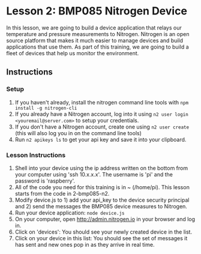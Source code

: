 # Lesson 2: BMP085 Nitrogen Device

In this lesson, we are going to build a device application that relays our temperature and pressure measurements to Nitrogen. Nitrogen is an open source platform that makes it much easier to manage devices and build applications that use them. As part of this training, we are going to build a fleet of devices that help us monitor the environment.

## Instructions

### Setup

1. If you haven't already, install the nitrogen command line tools with `npm install -g nitrogen-cli`
2. If you already have a Nitrogen account, log into it using `n2 user login <youremail@server.com>` to setup your credentials.
3. If you don't have a Nitrogen account, create one using `n2 user create` (this will also log you in on the command line tools)
4. Run `n2 apikeys ls` to get your api key and save it into your clipboard.

### Lesson Instructions

1. Shell into your device using the ip address written on the bottom from your computer using 'ssh 10.x.x.x'.  The username is 'pi' and the password is 'raspberry'.
2. All of the code you need for this training is in ~ (/home/pi).  This lesson starts from the code in 2-bmp085-n2.
3. Modify device.js to 1) add your api_key to the device security principal and 2) send the messages the BMP085 device measures to Nitrogen.
4. Run your device application: `node device.js`
5. On your computer, open http://admin.nitrogen.io in your browser and log in.
6. Click on 'devices':  You should see your newly created device in the list.
7. Click on your device in this list:  You should see the set of messages it has sent and new ones pop in as they arrive in real time.